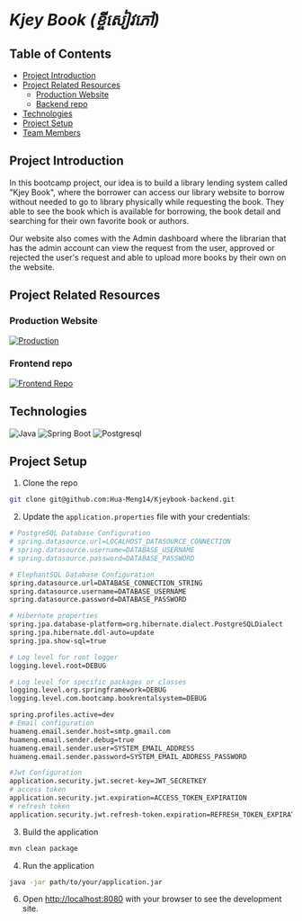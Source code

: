 # *Kjey Book (ខ្ចីសៀវភៅ)*

## Table of Contents

- [Project Introduction](#project-introduction)
- [Project Related Resources](#project-related-resources)
  - [Production Website](#production-website)
  - [Backend repo](#backend-repo)
- [Technologies](#technologies)
- [Project Setup](#project-setup)
- [Team Members](#team-members)

## Project Introduction

In this bootcamp project, our idea is to build a library lending system called "Kjey Book", where the borrower can access our library website to borrow without needed to go to library physically while requesting the book. They able to see the book which is available for borrowing, the book detail and searching for their own favorite book or authors.

Our website also comes with the Admin dashboard where the librarian that has the admin account can view the request from the user, approved or rejected the user's request and able to upload more books by their own on the website.

## Project Related Resources
  
### Production Website

  [![Production](https://img.shields.io/badge/Production%20Website-Click%20Here!-informational?style=flat&logo=vercel)](https://kjeybook.vercel.app/)

### Frontend repo

  [![Frontend Repo](https://img.shields.io/badge/Frontend%20Repo-Click%20Here!-informational?style=flat&logo=github)](https://github.com/incubation-center/B8-FullStack--Website--Group7)

## Technologies

  ![Java](https://img.shields.io/badge/-Java-000000?style=flat&logo=java)
  ![Spring Boot](https://img.shields.io/badge/-Spring%20Boot-38B2AC?style=flat&logo=spring-boot)
  ![Postgresql](https://img.shields.io/badge/-Postgresql-007ACC?style=flat&logo=postgresql)

## Project Setup

1. Clone the repo

  ```bash
  git clone git@github.com:Hua-Meng14/Kjeybook-backend.git
  ```

2. Update the `application.properties` file with your credentials:

  ```bash
  # PostgreSQL Database Configuration
  # spring.datasource.url=LOCALHOST_DATASOURCE_CONNECTION
  # spring.datasource.username=DATABASE_USERNAME
  # spring.datasource.password=DATABASE_PASSWORD
  
  # ElephantSQL Database Configuration
  spring.datasource.url=DATABASE_CONNECTION_STRING
  spring.datasource.username=DATABASE_USERNAME
  spring.datasource.password=DATABASE_PASSWORD

  # Hibernate properties
  spring.jpa.database-platform=org.hibernate.dialect.PostgreSQLDialect
  spring.jpa.hibernate.ddl-auto=update
  spring.jpa.show-sql=true
  
  # Log level for root logger
  logging.level.root=DEBUG
  
  # Log level for specific packages or classes
  logging.level.org.springframework=DEBUG
  logging.level.com.bootcamp.bookrentalsystem=DEBUG
  
  spring.profiles.active=dev
  # Email configuration
  huameng.email.sender.host=smtp.gmail.com
  huameng.email.sender.debug=true
  huameng.email.sender.user=SYSTEM_EMAIL_ADDRESS
  huameng.email.sender.password=SYSTEM_EMAIL_ADDRESS_PASSWORD
  
  #Jwt Configuration
  application.security.jwt.secret-key=JWT_SECRETKEY
  # access token
  application.security.jwt.expiration=ACCESS_TOKEN_EXPIRATION
  # refresh token
  application.security.jwt.refresh-token.expiration=REFRESH_TOKEN_EXPIRATION
```

3. Build the application

  ```bash
  mvn clean package
  ```
4. Run the application

```bash
java -jar path/to/your/application.jar
```

6. Open [http://localhost:8080](http://localhost:8080/swagger-ui/index.html) with your browser to see the development site.
